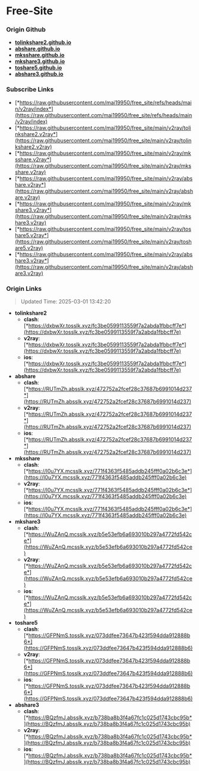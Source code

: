 # Free-Site

### Origin Github

- [**tolinkshare2.github.io**](https://github.com/tolinkshare2/tolinkshare2.github.io)
- [**abshare.github.io**](https://github.com/abshare/abshare.github.io)
- [**mksshare.github.io**](https://github.com/mksshare/mksshare.github.io)
- [**mkshare3.github.io**](https://github.com/mkshare3/mkshare3.github.io)
- [**toshare5.github.io**](https://github.com/toshare5/toshare5.github.io)
- [**abshare3.github.io**](https://github.com/abshare3/abshare3.github.io)

### Subscribe Links

- [*https://raw.githubusercontent.com/mai19950/free_site/refs/heads/main/v2ray/index*](https://raw.githubusercontent.com/mai19950/free_site/refs/heads/main/v2ray/index)
- [*https://raw.githubusercontent.com/mai19950/free_site/main/v2ray/tolinkshare2.v2ray*](https://raw.githubusercontent.com/mai19950/free_site/main/v2ray/tolinkshare2.v2ray)
- [*https://raw.githubusercontent.com/mai19950/free_site/main/v2ray/mksshare.v2ray*](https://raw.githubusercontent.com/mai19950/free_site/main/v2ray/mksshare.v2ray)
- [*https://raw.githubusercontent.com/mai19950/free_site/main/v2ray/abshare.v2ray*](https://raw.githubusercontent.com/mai19950/free_site/main/v2ray/abshare.v2ray)
- [*https://raw.githubusercontent.com/mai19950/free_site/main/v2ray/mkshare3.v2ray*](https://raw.githubusercontent.com/mai19950/free_site/main/v2ray/mkshare3.v2ray)
- [*https://raw.githubusercontent.com/mai19950/free_site/main/v2ray/toshare5.v2ray*](https://raw.githubusercontent.com/mai19950/free_site/main/v2ray/toshare5.v2ray)
- [*https://raw.githubusercontent.com/mai19950/free_site/main/v2ray/abshare3.v2ray*](https://raw.githubusercontent.com/mai19950/free_site/main/v2ray/abshare3.v2ray)

### Origin Links

> Updated Time: 2025-03-01 13:42:20

- **tolinkshare2**
  - **clash**: [*https://dxbwXr.tosslk.xyz/fc3be0599113559f7a2abda1fbbcff7e*](https://dxbwXr.tosslk.xyz/fc3be0599113559f7a2abda1fbbcff7e)
  - **v2ray**: [*https://dxbwXr.tosslk.xyz/fc3be0599113559f7a2abda1fbbcff7e*](https://dxbwXr.tosslk.xyz/fc3be0599113559f7a2abda1fbbcff7e)
  - **ios**: [*https://dxbwXr.tosslk.xyz/fc3be0599113559f7a2abda1fbbcff7e*](https://dxbwXr.tosslk.xyz/fc3be0599113559f7a2abda1fbbcff7e)
- **abshare**
  - **clash**: [*https://RUTmZh.absslk.xyz/472752a2fcef28c37687b6991014d237*](https://RUTmZh.absslk.xyz/472752a2fcef28c37687b6991014d237)
  - **v2ray**: [*https://RUTmZh.absslk.xyz/472752a2fcef28c37687b6991014d237*](https://RUTmZh.absslk.xyz/472752a2fcef28c37687b6991014d237)
  - **ios**: [*https://RUTmZh.absslk.xyz/472752a2fcef28c37687b6991014d237*](https://RUTmZh.absslk.xyz/472752a2fcef28c37687b6991014d237)
- **mksshare**
  - **clash**: [*https://I0u7YX.mcsslk.xyz/771f4363f5485addb245fff0a02b6c3e*](https://I0u7YX.mcsslk.xyz/771f4363f5485addb245fff0a02b6c3e)
  - **v2ray**: [*https://I0u7YX.mcsslk.xyz/771f4363f5485addb245fff0a02b6c3e*](https://I0u7YX.mcsslk.xyz/771f4363f5485addb245fff0a02b6c3e)
  - **ios**: [*https://I0u7YX.mcsslk.xyz/771f4363f5485addb245fff0a02b6c3e*](https://I0u7YX.mcsslk.xyz/771f4363f5485addb245fff0a02b6c3e)
- **mkshare3**
  - **clash**: [*https://WuZAnQ.mcsslk.xyz/b5e53efb6a693010b297a4772fd542ce*](https://WuZAnQ.mcsslk.xyz/b5e53efb6a693010b297a4772fd542ce)
  - **v2ray**: [*https://WuZAnQ.mcsslk.xyz/b5e53efb6a693010b297a4772fd542ce*](https://WuZAnQ.mcsslk.xyz/b5e53efb6a693010b297a4772fd542ce)
  - **ios**: [*https://WuZAnQ.mcsslk.xyz/b5e53efb6a693010b297a4772fd542ce*](https://WuZAnQ.mcsslk.xyz/b5e53efb6a693010b297a4772fd542ce)
- **toshare5**
  - **clash**: [*https://GFPNmS.tosslk.xyz/073ddfee73647b423f594dda912888b6*](https://GFPNmS.tosslk.xyz/073ddfee73647b423f594dda912888b6)
  - **v2ray**: [*https://GFPNmS.tosslk.xyz/073ddfee73647b423f594dda912888b6*](https://GFPNmS.tosslk.xyz/073ddfee73647b423f594dda912888b6)
  - **ios**: [*https://GFPNmS.tosslk.xyz/073ddfee73647b423f594dda912888b6*](https://GFPNmS.tosslk.xyz/073ddfee73647b423f594dda912888b6)
- **abshare3**
  - **clash**: [*https://BQzfmJ.absslk.xyz/b738ba8b3f4a67fc1c025d1743cbc95b*](https://BQzfmJ.absslk.xyz/b738ba8b3f4a67fc1c025d1743cbc95b)
  - **v2ray**: [*https://BQzfmJ.absslk.xyz/b738ba8b3f4a67fc1c025d1743cbc95b*](https://BQzfmJ.absslk.xyz/b738ba8b3f4a67fc1c025d1743cbc95b)
  - **ios**: [*https://BQzfmJ.absslk.xyz/b738ba8b3f4a67fc1c025d1743cbc95b*](https://BQzfmJ.absslk.xyz/b738ba8b3f4a67fc1c025d1743cbc95b)
